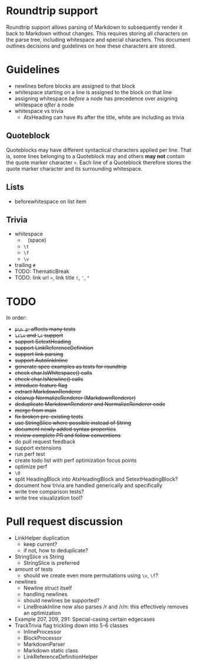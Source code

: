 # Roundtrip support
Roundtrip support allows parsing of Markdown to subsequently render it back to Markdown without changes. This requires storing all characters on the parse tree, including whitespace and special characters. This document outlines decisions and guidelines on how these characters are stored.

# Guidelines
- newlines before blocks are assigned to that block
- whitespace starting on a line is assigned to the block on that line
- assigning whitespace *before* a node has precedence over asigning whitespace *after* a node
- whitespace vs trivia
  - AtxHeading can have #s after the title, white are including as trivia

## Quoteblock
Quoteblocks may have different syntactical characters applied per line. That is, some lines belonging to a Quoteblock may and others **may not** contain the quote marker character `>`. Each line of a Quoteblock therefore stores the quote marker character and its surrounding whitespace.

## Lists
- beforewhitespace on list item

## Trivia
- whitespace
  - ` ` (space)
  - `\t`
  - `\f`
  - `\v`
- trailing `#`
- TODO: ThematicBreak
- TODO: link url `>`, link title `(`, `'`, `"`

# TODO
In order:
- ~~`p\n p`: affects many tests~~
- ~~`\r\n` and `\r` support~~
- ~~support SetextHeading~~
- ~~support LinkReferenceDefinition~~
- ~~support link parsing~~
- ~~support AutolinkInline~~
- ~~generate spec examples as tests for roundtrip~~
- ~~check char.IsWhitespace() calls~~
- ~~check char.IsNewline() calls~~
- ~~introduce feature flag~~
- ~~extract MarkdownRenderer~~
- ~~cleanup NormalizeRenderer (MarkdownRenderer)~~
- ~~deduplicate MarkdownRenderer and NormalizeRenderer code~~
- ~~merge from main~~
- ~~fix broken pre-existing tests~~
- ~~use StringSlice where possible instead of String~~
- ~~document newly added syntax properties~~
- ~~review complete PR and follow conventions~~
- do pull request feedback
- support extensions
- run perf test
- create todo list with perf optimization focus points
- optimize perf
- `\0`
- split HeadingBlock into AtxHeadingBlock and SetextHeadingBlock?
- document how trivia are handled generically and specifically
- write tree comparison tests?
- write tree visualization tool?

# Pull request discussion
- LinkHelper duplication
  - keep current?
  - if not, how to deduplicate?
- StringSlice vs String
  - StringSlice is preferred
- amount of tests
  - should we create even more permutations using `\v`, `\f`?
- newlines
  - Newline struct itself
  - handling newlines
  - should newlines be supported?
  - LineBreakInline now also parses /r and /r/n: this effectively removes an optimization
- Example 207, 209, 291: Special-casing certain edgecases
- TrackTrivia flag trickling down into 5-6 classes
  - InlineProcessor
  - BlockProcessor
  - MarkdownParser
  - Markdown static class
  - LinkReferenceDefinitionHelper
